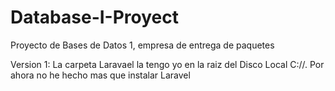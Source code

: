 # Database-I-Proyect
Proyecto de Bases de Datos 1, empresa de entrega de paquetes

Version 1: La carpeta Laravael la tengo yo en la raiz del Disco Local C://. Por ahora no he hecho mas que instalar Laravel
